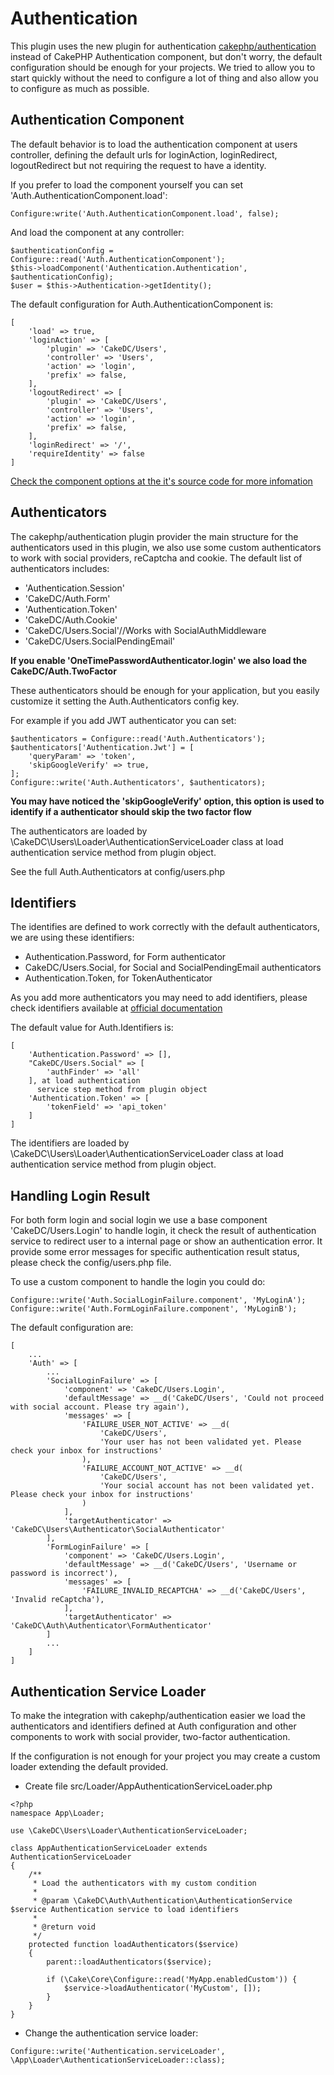 Authentication
==============
This plugin uses the new plugin for authentication [cakephp/authentication](https://github.com/cakephp/authentication/)
instead of CakePHP Authentication component, but don't worry, the default configuration should be enough for your
projects. We tried to allow you to start quickly without the need to configure a lot of thing and also
allow you to configure as much as possible.

Authentication Component
------------------------

The default behavior is to load the authentication component at users controller, 
defining the default urls for loginAction, loginRedirect, logoutRedirect but not requiring 
the request to have a identity.

If you prefer to load the component yourself you can set 'Auth.AuthenticationComponent.load':

```
Configure:write('Auth.AuthenticationComponent.load', false);
```

And load the component at any controller:

```
$authenticationConfig = Configure::read('Auth.AuthenticationComponent');
$this->loadComponent('Authentication.Authentication', $authenticationConfig);
$user = $this->Authentication->getIdentity();
```
The default configuration for Auth.AuthenticationComponent is:

```
[
    'load' => true,
    'loginAction' => [
        'plugin' => 'CakeDC/Users',
        'controller' => 'Users',
        'action' => 'login',
        'prefix' => false,
    ],
    'logoutRedirect' => [
        'plugin' => 'CakeDC/Users',
        'controller' => 'Users',
        'action' => 'login',
        'prefix' => false,
    ],
    'loginRedirect' => '/',
    'requireIdentity' => false
]
```

[Check the component options at the it's source code for more infomation](https://github.com/cakephp/authentication/blob/master/src/Controller/Component/AuthenticationComponent.php#L38)

Authenticators
--------------

The cakephp/authentication plugin provider the main structure for the authenticators used in this plugin,
we also use some custom authenticators to work with social providers, reCaptcha and cookie. The default
list of authenticators includes:

- 'Authentication.Session'
- 'CakeDC/Auth.Form'
- 'Authentication.Token'
- 'CakeDC/Auth.Cookie'
- 'CakeDC/Users.Social'//Works with SocialAuthMiddleware
- 'CakeDC/Users.SocialPendingEmail'

**If you enable 'OneTimePasswordAuthenticator.login' we also load the CakeDC/Auth.TwoFactor**

These authenticators should be enough for your application, but you easily customize it
setting the Auth.Authenticators config key.
  
For example if you add JWT authenticator you can set:

```
$authenticators = Configure::read('Auth.Authenticators');
$authenticators['Authentication.Jwt'] = [
    'queryParam' => 'token',
    'skipGoogleVerify' => true,
]; 
Configure::write('Auth.Authenticators', $authenticators);

``` 
**You may have noticed the 'skipGoogleVerify' option, this option is used to identify if a authenticator should skip
the two factor flow**

The authenticators are loaded by \CakeDC\Users\Loader\AuthenticationServiceLoader class at load authentication
service method from plugin object.
 
See the full Auth.Authenticators at config/users.php

Identifiers
-----------
The identifies are defined to work correctly with the default authenticators, we are using these identifiers:

- Authentication.Password, for Form authenticator
- CakeDC/Users.Social, for Social and SocialPendingEmail authenticators
- Authentication.Token, for TokenAuthenticator

As you add more authenticators you may need to add identifiers, please check identifiers available at 
[official documentation](https://github.com/cakephp/authentication/blob/master/docs/Identifiers.md)

The default value for Auth.Identifiers is:
```
[
    'Authentication.Password' => [],
    "CakeDC/Users.Social" => [
        'authFinder' => 'all'
    ], at load authentication
      service step method from plugin object
    'Authentication.Token' => [
        'tokenField' => 'api_token'
    ]
]
```
The identifiers are loaded by \CakeDC\Users\Loader\AuthenticationServiceLoader class at load authentication
service method from plugin object.


Handling Login Result
---------------------
For both form login and social login we use a base component 'CakeDC/Users.Login' to handle login,
it check the result of authentication service to redirect user to a internal page or show an authentication
error. It provide some error messages for specific authentication result status, please check the config/users.php file.

To use a custom component to handle the login you could do:
```
Configure::write('Auth.SocialLoginFailure.component', 'MyLoginA');
Configure::write('Auth.FormLoginFailure.component', 'MyLoginB');
``` 

The default configuration are:
```
[
    ...
    'Auth' => [
        ...
        'SocialLoginFailure' => [
            'component' => 'CakeDC/Users.Login',
            'defaultMessage' => __d('CakeDC/Users', 'Could not proceed with social account. Please try again'),
            'messages' => [
                'FAILURE_USER_NOT_ACTIVE' => __d(
                    'CakeDC/Users',
                    'Your user has not been validated yet. Please check your inbox for instructions'
                ),
                'FAILURE_ACCOUNT_NOT_ACTIVE' => __d(
                    'CakeDC/Users',
                    'Your social account has not been validated yet. Please check your inbox for instructions'
                )
            ],
            'targetAuthenticator' => 'CakeDC\Users\Authenticator\SocialAuthenticator'
        ],
        'FormLoginFailure' => [
            'component' => 'CakeDC/Users.Login',
            'defaultMessage' => __d('CakeDC/Users', 'Username or password is incorrect'),
            'messages' => [
                'FAILURE_INVALID_RECAPTCHA' => __d('CakeDC/Users', 'Invalid reCaptcha'),
            ],
            'targetAuthenticator' => 'CakeDC\Auth\Authenticator\FormAuthenticator'
        ]
        ...
    ]
]
``` 

Authentication Service Loader 
-----------------------------
To make the integration with cakephp/authentication easier we load the authenticators and identifiers
defined at Auth configuration and other components to work with social provider, two-factor authentication.

If the configuration is not enough for your project you may create a custom loader extending the 
default provided.

- Create file src/Loader/AppAuthenticationServiceLoader.php

```
<?php
namespace App\Loader;
 
use \CakeDC\Users\Loader\AuthenticationServiceLoader;
 
class AppAuthenticationServiceLoader extends AuthenticationServiceLoader
{
    /**
     * Load the authenticators with my custom condition
     *
     * @param \CakeDC\Auth\Authentication\AuthenticationService $service Authentication service to load identifiers
     *
     * @return void
     */
    protected function loadAuthenticators($service)
    {
        parent::loadAuthenticators($service);

        if (\Cake\Core\Configure::read('MyApp.enabledCustom')) {
            $service->loadAuthenticator('MyCustom', []);
        }
    }
}
```
- Change the authentication service loader:

```
Configure::write('Authentication.serviceLoader', \App\Loader\AuthenticationServiceLoader::class);
```